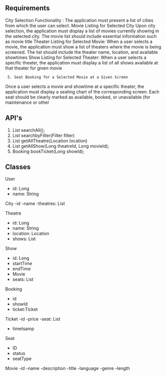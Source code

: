 ## Requirements
City Selection Functionality  : The application must present a list of cities from which the user can select.
Movie Listing for Selected City 
Upon city selection, the application must display a list of movies currently showing in the selected city.
The movie list should include essential information such as movie title
Theater Listing for Selected Movie:
When a user selects a movie, the application must show a list of theaters where the movie is being screened.
The list should include the theater name, location, and available showtimes
Show Listing for Selected Theater: 
When a user selects a specific theater, the application must display a list of all shows available at that theater for given movie
     
     5. Seat Booking for a Selected Movie at a Given Screen
Once a user selects a movie and showtime at a specific theater, the application must display a seating chart of the corresponding screen.
Each seat should be clearly marked as available, booked, or unavailable (for maintenance or other


## API's

1. List<Movie> searchAll();
2. List<Movie> searchbyFilter(Filter filter)
3. List<Theatre> getAllTheatre(Location location)
4. List<Show> getAllShow(Long theatreId, Long movieId);
5. Booking bookTicket(Long showId);

## Classes

User
- id: Long
- name: String

City
-id
-name
-theatres: List<Theatre>

Theatre
 - id: Long
 - name: String
 - location: Location
 - shows: List<Show>


Show
- id: Long
- startTime
- endTime
- Movie
- seats: List<Seat>


Booking
- id
- showId
- ticket:Ticket

Ticket
 -id
 -price
 -seat: List<Seat>
- timetsamp


Seat
 - ID
 - status
 - seatType


Movie
-id
-name
-description
-title
-language
-genre
-length
